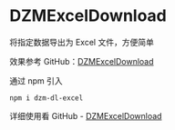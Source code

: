 # DZMExcelDownload

将指定数据导出为 Excel 文件，方便简单

效果参考 GitHub：[DZMExcelDownload](https://github.com/dengzemiao/DZMExcelDownload)

通过 npm 引入

```
npm i dzm-dl-excel
```

详细使用看 GitHub - [DZMExcelDownload](https://github.com/dengzemiao/DZMExcelDownload)
